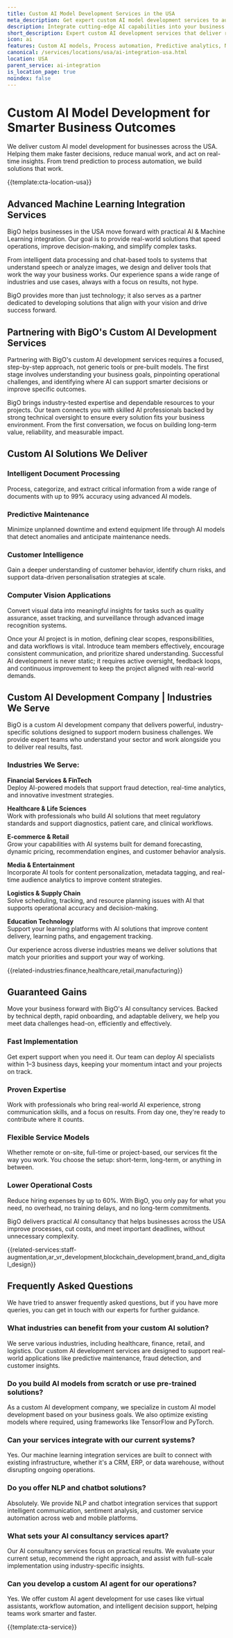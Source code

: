 ```yaml
---
title: Custom AI Model Development Services in the USA
meta_description: Get expert custom AI model development services to automate tasks, forecast trends, and improve decision-making across your business.
description: Integrate cutting-edge AI capabilities into your business processes with custom models, automation, and intelligent insights
short_description: Expert custom AI development services that deliver real-world solutions for automation, prediction, and intelligent decision-making.
icon: ai
features: Custom AI models, Process automation, Predictive analytics, Natural language processing, Computer vision integration, MLOps deployment
canonical: /services/locations/usa/ai-integration-usa.html
location: USA
parent_service: ai-integration
is_location_page: true
noindex: false
---
```


# Custom AI Model Development for Smarter Business Outcomes

We deliver custom AI model development for businesses across the USA. Helping them make faster decisions, reduce manual work, and act on real-time insights. From trend prediction to process automation, we build solutions that work.

{{template:cta-location-usa}}

## Advanced Machine Learning Integration Services

BigO helps businesses in the USA move forward with practical AI & Machine Learning integration. Our goal is to provide real-world solutions that speed operations, improve decision-making, and simplify complex tasks.

From intelligent data processing and chat-based tools to systems that understand speech or analyze images, we design and deliver tools that work the way your business works. Our experience spans a wide range of industries and use cases, always with a focus on results, not hype.

BigO provides more than just technology; it also serves as a partner dedicated to developing solutions that align with your vision and drive success forward.

## Partnering with BigO's Custom AI Development Services

Partnering with BigO's custom AI development services requires a focused, step-by-step approach, not generic tools or pre-built models. The first stage involves understanding your business goals, pinpointing operational challenges, and identifying where AI can support smarter decisions or improve specific outcomes.

BigO brings industry-tested expertise and dependable resources to your projects. Our team connects you with skilled AI professionals backed by strong technical oversight to ensure every solution fits your business environment. From the first conversation, we focus on building long-term value, reliability, and measurable impact.

## Custom AI Solutions We Deliver

### Intelligent Document Processing
Process, categorize, and extract critical information from a wide range of documents with up to 99% accuracy using advanced AI models.

### Predictive Maintenance
Minimize unplanned downtime and extend equipment life through AI models that detect anomalies and anticipate maintenance needs.

### Customer Intelligence
Gain a deeper understanding of customer behavior, identify churn risks, and support data-driven personalisation strategies at scale.

### Computer Vision Applications
Convert visual data into meaningful insights for tasks such as quality assurance, asset tracking, and surveillance through advanced image recognition systems.

Once your AI project is in motion, defining clear scopes, responsibilities, and data workflows is vital. Introduce team members effectively, encourage consistent communication, and prioritize shared understanding. Successful AI development is never static; it requires active oversight, feedback loops, and continuous improvement to keep the project aligned with real-world demands.

## Custom AI Development Company | Industries We Serve

BigO is a custom AI development company that delivers powerful, industry-specific solutions designed to support modern business challenges. We provide expert teams who understand your sector and work alongside you to deliver real results, fast.

### Industries We Serve:

**Financial Services & FinTech**  
Deploy AI-powered models that support fraud detection, real-time analytics, and innovative investment strategies.

**Healthcare & Life Sciences**  
Work with professionals who build AI solutions that meet regulatory standards and support diagnostics, patient care, and clinical workflows.

**E-commerce & Retail**  
Grow your capabilities with AI systems built for demand forecasting, dynamic pricing, recommendation engines, and customer behavior analysis.

**Media & Entertainment**  
Incorporate AI tools for content personalization, metadata tagging, and real-time audience analytics to improve content strategies.

**Logistics & Supply Chain**  
Solve scheduling, tracking, and resource planning issues with AI that supports operational accuracy and decision-making.

**Education Technology**  
Support your learning platforms with AI solutions that improve content delivery, learning paths, and engagement tracking.

Our experience across diverse industries means we deliver solutions that match your priorities and support your way of working.

{{related-industries:finance,healthcare,retail,manufacturing}}

## Guaranteed Gains

Move your business forward with BigO's AI consultancy services. Backed by technical depth, rapid onboarding, and adaptable delivery, we help you meet data challenges head-on, efficiently and effectively.

### Fast Implementation
Get expert support when you need it. Our team can deploy AI specialists within 1–3 business days, keeping your momentum intact and your projects on track.

### Proven Expertise
Work with professionals who bring real-world AI experience, strong communication skills, and a focus on results. From day one, they're ready to contribute where it counts.

### Flexible Service Models
Whether remote or on-site, full-time or project-based, our services fit the way you work. You choose the setup: short-term, long-term, or anything in between.

### Lower Operational Costs
Reduce hiring expenses by up to 60%. With BigO, you only pay for what you need, no overhead, no training delays, and no long-term commitments.

BigO delivers practical AI consultancy that helps businesses across the USA improve processes, cut costs, and meet important deadlines, without unnecessary complexity.

{{related-services:staff-augmentation,ar_vr_development,blockchain_development,brand_and_digital_design}}

## Frequently Asked Questions

We have tried to answer frequently asked questions, but if you have more queries, you can get in touch with our experts for further guidance.

### What industries can benefit from your custom AI solution?

We serve various industries, including healthcare, finance, retail, and logistics. Our custom AI development services are designed to support real-world applications like predictive maintenance, fraud detection, and customer insights.

### Do you build AI models from scratch or use pre-trained solutions?

As a custom AI development company, we specialize in custom AI model development based on your business goals. We also optimize existing models where required, using frameworks like TensorFlow and PyTorch.

### Can your services integrate with our current systems?

Yes. Our machine learning integration services are built to connect with existing infrastructure, whether it's a CRM, ERP, or data warehouse, without disrupting ongoing operations.

### Do you offer NLP and chatbot solutions?

Absolutely. We provide NLP and chatbot integration services that support intelligent communication, sentiment analysis, and customer service automation across web and mobile platforms.

### What sets your AI consultancy services apart?

Our AI consultancy services focus on practical results. We evaluate your current setup, recommend the right approach, and assist with full-scale implementation using industry-specific insights.

### Can you develop a custom AI agent for our operations?

Yes. We offer custom AI agent development for use cases like virtual assistants, workflow automation, and intelligent decision support, helping teams work smarter and faster.

{{template:cta-service}}